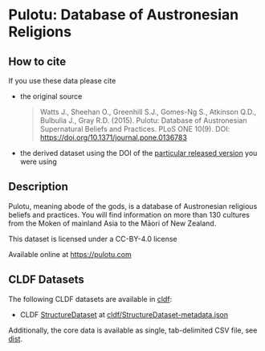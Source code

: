 # Pulotu: Database of Austronesian Religions

## How to cite

If you use these data please cite
- the original source
  > Watts J., Sheehan O., Greenhill S.J., Gomes-Ng S., Atkinson Q.D., Bulbulia J., Gray R.D. (2015). Pulotu: Database of Austronesian Supernatural Beliefs and Practices. PLoS ONE 10(9). DOI: https://doi.org/10.1371/journal.pone.0136783
- the derived dataset using the DOI of the [particular released version](../../releases/) you were using

## Description


Pulotu, meaning abode of the gods, is a database of Austronesian religious beliefs and practices. You will find information on more than 130 cultures from the Moken of mainland Asia to the Māori of New Zealand.

This dataset is licensed under a CC-BY-4.0 license

Available online at https://pulotu.com


## CLDF Datasets

The following CLDF datasets are available in [cldf](cldf):

- CLDF [StructureDataset](https://github.com/cldf/cldf/tree/master/modules/StructureDataset) at [cldf/StructureDataset-metadata.json](cldf/StructureDataset-metadata.json)

Additionally, the core data is available as single, tab-delimited CSV file,
see [dist](dist).
